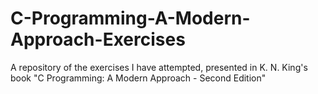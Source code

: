 # C-Programming-A-Modern-Approach-Exercises
A repository of the exercises I have attempted, presented in K. N. King's book "C Programming: A Modern Approach - Second Edition"

